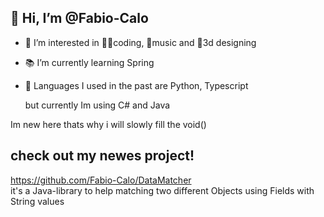 <h2> 👋 Hi, I’m @Fabio-Calo </h2>

- 🧠 I’m interested in 🧑‍💻coding, 🎸music and 🍩3d designing

- 📚 I’m currently learning Spring 

- 📖 Languages I used in the past are  Python, Typescript
  
  but currently Im using C# and Java   

Im new here thats why i will slowly fill the void() </h3>

## check out my newes project!
https://github.com/Fabio-Calo/DataMatcher  
it's a Java-library to help matching two different Objects using Fields with String values
